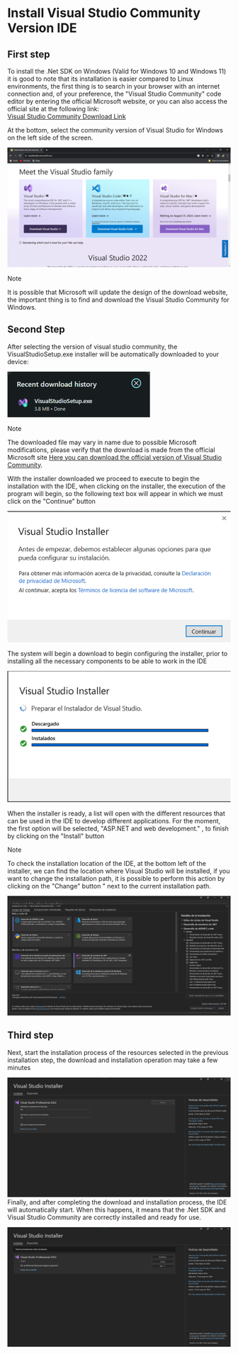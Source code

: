 # Install Visual Studio Community Version IDE

## First step 
To install the .Net SDK on Windows (Valid for Windows 10 and Windows 11) it is good to note that its installation is easier compared to Linux environments, the first thing is to search in your browser with an internet connection and, of your preference, the "Visual Studio Community" code editor by entering the official Microsoft website, or you can also access the official site at the following link:  
[Visual Studio Community Download Link](https://visualstudio.microsoft.com/)

At the bottom, select the community version of Visual Studio for Windows on the left side of the screen.

![VS code .Net extensions](../assets/Environment_Setup/vsc.png)

>[!note]
>It is possible that Microsoft will update the design of the download website, the important thing is to find and download the Visual Studio Community for Windows.


## Second Step
After selecting the version of visual studio community, the VisualStudioSetup.exe installer will be automatically downloaded to your device:

![VS code .Net extensions](../assets/Environment_Setup/vsc_download.png)

>[!note]
>The downloaded file may vary in name due to possible Microsoft modifications, please verify that the download is made from the official Microsoft site <a href="https://visualstudio.microsoft.com/es/thank-you-downloading-visual-studio/?sku=Professional&channel=Release&version=VS2022&source=VSLandingPage&cid=2030&passive=false">Here you can download the official version of Visual Studio Community</a>.


With the installer downloaded we proceed to execute to begin the installation with the IDE, when clicking on the installer, the execution of the program will begin, so the following text box will appear in which we must click on the "Continue" button

![VS code .Net extensions](../assets/Environment_Setup/vsc_install_1.png)

The system will begin a download to begin configuring the installer, prior to installing all the necessary components to be able to work in the IDE

![VS code .Net extensions](../assets/Environment_Setup/vsc_install_2.png)

When the installer is ready, a list will open with the different resources that can be used in the IDE to develop different applications. For the moment, the first option will be selected, "ASP.NET and web development." , to finish by clicking on the "Install" button

>[!note]
>To check the installation location of the IDE, at the bottom left of the installer, we can find the location where Visual Studio will be installed, if you want to change the installation path, it is possible to perform this action by clicking on the "Change" button " next to the current installation path.

![VS code .Net extensions](../assets/Environment_Setup/vsc_install_3.png)

## Third step
Next, start the installation process of the resources selected in the previous installation step, the download and installation operation may take a few minutes

![VS code .Net extensions](../assets/Environment_Setup/vsc_install_4.png)
Finally, and after completing the download and installation process, the IDE will automatically start. When this happens, it means that the .Net SDK and Visual Studio Community are correctly installed and ready for use.

![VS code .Net extensions](../assets/Environment_Setup/vsc_install_5.png)